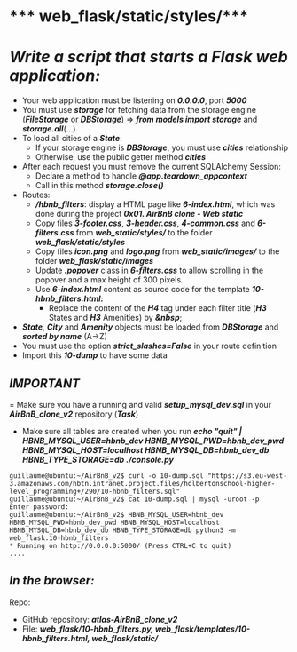 # *** web_flask/static/styles/***

# ***Write a script that starts a Flask web application:***

- Your web application must be listening on ***0.0.0.0***, port ***5000***
- You must use ***storage*** for fetching data from the storage engine (***FileStorage*** or ***DBStorage***) => ***from models import storage*** and ***storage.all***(...)
- To load all cities of a ***State***:
    - If your storage engine is ***DBStorage***, you must use ***cities*** relationship
    - Otherwise, use the public getter method ***cities***
- After each request you must remove the current SQLAlchemy Session:
    - Declare a method to handle ***@app.teardown_appcontext***
    - Call in this method ***storage.close()***
- Routes:
    - ***/hbnb_filters***: display a HTML page like ***6-index.html***, which was done during the project ***0x01. AirBnB clone - Web static***
    - Copy files ***3-footer.css***, ***3-header.css***, ***4-common.css*** and ***6-filters.css*** from ***web_static/styles/*** to the folder ***web_flask/static/styles***
    - Copy files ***icon.png*** and ***logo.png*** from ***web_static/images/*** to the folder ***web_flask/static/images***
    - Update ***.popover*** class in ***6-filters.css*** to allow scrolling in the popover and a max height of 300 pixels.
    - Use ***6-index.html*** content as source code for the template ***10-hbnb_filters.html:***
        - Replace the content of the ***H4*** tag under each filter title (***H3*** States and ***H3*** Amenities) by ***&nbsp***;
- ***State***, ***City*** and ***Amenity*** objects must be loaded from ***DBStorage*** and ***sorted by name*** (A->Z)
- You must use the option ***strict_slashes=False*** in your route definition
- Import this ***10-dump*** to have some data

## ***IMPORTANT***

= Make sure you have a running and valid ***setup_mysql_dev.sql*** in your ***AirBnB_clone_v2*** repository (***Task***)
- Make sure all tables are created when you run ***echo "quit" | HBNB_MYSQL_USER=hbnb_dev HBNB_MYSQL_PWD=hbnb_dev_pwd HBNB_MYSQL_HOST=localhost HBNB_MYSQL_DB=hbnb_dev_db HBNB_TYPE_STORAGE=db ./console.py***

```
guillaume@ubuntu:~/AirBnB_v2$ curl -o 10-dump.sql "https://s3.eu-west-3.amazonaws.com/hbtn.intranet.project.files/holbertonschool-higher-level_programming+/290/10-hbnb_filters.sql"
guillaume@ubuntu:~/AirBnB_v2$ cat 10-dump.sql | mysql -uroot -p
Enter password: 
guillaume@ubuntu:~/AirBnB_v2$ HBNB_MYSQL_USER=hbnb_dev HBNB_MYSQL_PWD=hbnb_dev_pwd HBNB_MYSQL_HOST=localhost HBNB_MYSQL_DB=hbnb_dev_db HBNB_TYPE_STORAGE=db python3 -m web_flask.10-hbnb_filters
* Running on http://0.0.0.0:5000/ (Press CTRL+C to quit)
....
```
## ***In the browser:***

   

Repo:

- GitHub repository: ***atlas-AirBnB_clone_v2***
- File: ***web_flask/10-hbnb_filters.py, web_flask/templates/10-hbnb_filters.html, web_flask/static/***
